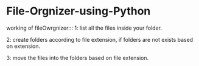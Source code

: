 # File-Orgnizer-using-Python
working of fileOwrgnizer:::
1: list all the files inside your folder.

2: create folders according to file extension, if folders are not exists based on extension.

3: move the files into the folders based on file extension.
